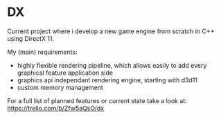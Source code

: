 # DX
Current project where i develop a new game engine from scratch in C++ using DirectX 11.

My (main) requirements:
 - highly flexible rendering pipeline, which allows easily to add every graphical feature application side
 - graphics api independant rendering engine, starting with d3d11
 - custom memory management
 
 For a full list of planned features or current state take a look at:
 https://trello.com/b/Zfw5aQsO/dx
